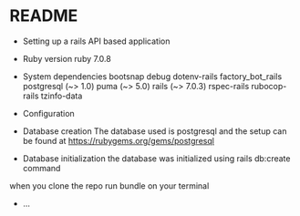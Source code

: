 # README

- Setting up a rails API based application

- Ruby version
  ruby 7.0.8

- System dependencies
  bootsnap
  debug
  dotenv-rails
  factory_bot_rails
  postgresql (~> 1.0)
  puma (~> 5.0)
  rails (~> 7.0.3)
  rspec-rails
  rubocop-rails
  tzinfo-data
- Configuration

- Database creation
  The database used is postgresql and the setup can be found at https://rubygems.org/gems/postgresql

- Database initialization
  the database was initialized using rails db:create command

when you clone the repo run bundle on your terminal

- ...
